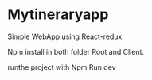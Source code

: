 # Mytineraryapp
Simple WebApp using React-redux

Npm install in both folder Root and Client.

runthe project with Npm Run dev
